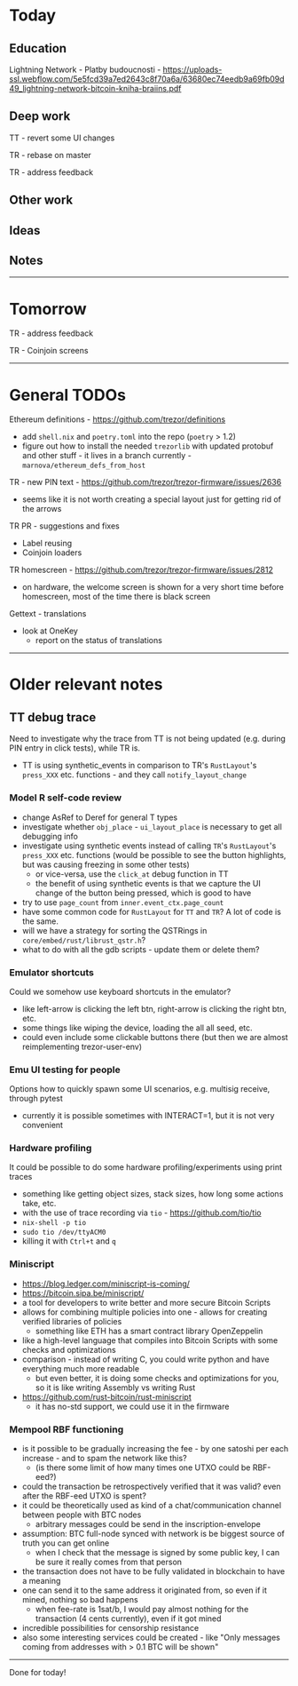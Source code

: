 # Today

## Education

Lightning Network - Platby budoucnosti - https://uploads-ssl.webflow.com/5e5fcd39a7ed2643c8f70a6a/63680ec74eedb9a69fb09d49_lightning-network-bitcoin-kniha-braiins.pdf

## Deep work

TT - revert some UI changes

TR - rebase on master

TR - address feedback

## Other work

## Ideas

## Notes

---

# Tomorrow

TR - address feedback

TR - Coinjoin screens

---

# General TODOs

Ethereum definitions - https://github.com/trezor/definitions
- add `shell.nix` and `poetry.toml` into the repo (`poetry` > 1.2)
- figure out how to install the needed `trezorlib` with updated protobuf and other stuff - it lives in a branch currently - `marnova/ethereum_defs_from_host`

TR - new PIN text - https://github.com/trezor/trezor-firmware/issues/2636
- seems like it is not worth creating a special layout just for getting rid of the arrows

TR PR - suggestions and fixes
- Label reusing
- Coinjoin loaders

TR homescreen - https://github.com/trezor/trezor-firmware/issues/2812
- on hardware, the welcome screen is shown for a very short time before homescreen, most of the time there is black screen

Gettext - translations
- look at OneKey
  - report on the status of translations

---

# Older relevant notes

## TT debug trace
Need to investigate why the trace from TT is not being updated (e.g. during PIN entry in click tests), while TR is.
- TT is using synthetic_events in comparison to TR's `RustLayout`'s `press_XXX` etc. functions - and they call `notify_layout_change`

### Model R self-code review
- change AsRef<str> to Deref<str> for general T types
- investigate whether `obj_place` - `ui_layout_place` is necessary to get all debugging info
- investigate using synthetic events instead of calling `TR`'s `RustLayout`'s `press_XXX` etc. functions (would be possible to see the button highlights, but was causing freezing in some other tests)
  - or vice-versa, use the `click_at` debug function in TT
  - the benefit of using synthetic events is that we capture the UI change of the button being pressed, which is good to have
- try to use `page_count` from `inner.event_ctx.page_count`
- have some common code for `RustLayout` for `TT` and `TR`? A lot of code is the same.
- will we have a strategy for sorting the QSTRings in `core/embed/rust/librust_qstr.h`?
- what to do with all the gdb scripts - update them or delete them?

### Emulator shortcuts
Could we somehow use keyboard shortcuts in the emulator?
- like left-arrow is clicking the left btn, right-arrow is clicking the right btn, etc.
- some things like wiping the device, loading the all all seed, etc.
- could even include some clickable buttons there (but then we are almost reimplementing trezor-user-env)

### Emu UI testing for people
Options how to quickly spawn some UI scenarios, e.g. multisig receive, through pytest
- currently it is possible sometimes with INTERACT=1, but it is not very convenient

### Hardware profiling
It could be possible to do some hardware profiling/experiments using print traces
- something like getting object sizes, stack sizes, how long some actions take, etc.
- with the use of trace recording via `tio` - https://github.com/tio/tio
- `nix-shell -p tio`
- `sudo tio /dev/ttyACM0`
- killing it with `Ctrl+t` and `q`

### Miniscript
- https://blog.ledger.com/miniscript-is-coming/
- https://bitcoin.sipa.be/miniscript/
- a tool for developers to write better and more secure Bitcoin Scripts
- allows for combining multiple policies into one - allows for creating verified libraries of policies
  - something like ETH has a smart contract library OpenZeppelin
- like a high-level language that compiles into Bitcoin Scripts with some checks and optimizations
- comparison - instead of writing C, you could write python and have everything much more readable
  - but even better, it is doing some checks and optimizations for you, so it is like writing Assembly vs writing Rust
- https://github.com/rust-bitcoin/rust-miniscript
  - it has no-std support, we could use it in the firmware

### Mempool RBF functioning
- is it possible to be gradually increasing the fee - by one satoshi per each increase - and to spam the network like this?
  - (is there some limit of how many times one UTXO could be RBF-eed?)
- could the transaction be retrospectively verified that it was valid? even after the RBF-eed UTXO is spent?
- it could be theoretically used as kind of a chat/communication channel between people with BTC nodes
  - arbitrary messages could be send in the inscription-envelope
- assumption: BTC full-node synced with network is be biggest source of truth you can get online
  - when I check that the message is signed by some public key, I can be sure it really comes from that person
- the transaction does not have to be fully validated in blockchain to have a meaning
- one can send it to the same address it originated from, so even if it mined, nothing so bad happens
  - when fee-rate is 1sat/b, I would pay almost nothing for the transaction (4 cents currently), even if it got mined
- incredible possibilities for censorship resistance
- also some interesting services could be created - like "Only messages coming from addresses with > 0.1 BTC will be shown"

---

Done for today!
